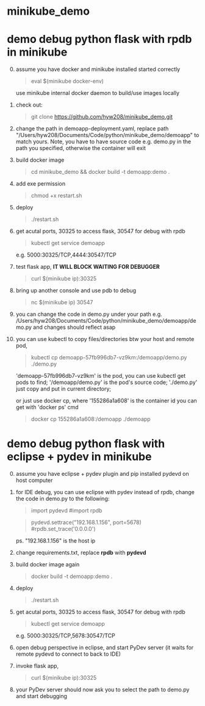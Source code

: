 # minikube_demo

# demo debug python flask with rpdb in minikube

0. assume you have docker and minikube installed started correctly  
    >eval $(minikube docker-env)

    use minikube internal docker daemon to build/use images locally
    
1. check out: 
    >git clone https://github.com/hyw208/minikube_demo.git

2. change the path in demoapp-deployment.yaml, replace path "/Users/hyw208/Documents/Code/python/minikube_demo/demoapp" to match yours. Note, you have to have source code e.g. demo.py in the path you specified, otherwise the container will exit
    
3. build docker image
    >cd minikube_demo && docker build -t demoapp:demo .

4. add exe permission
    >chmod +x restart.sh
    
5. deploy
    >./restart.sh
    
6. get acutal ports, 30325 to access flask, 30547 for debug with rpdb
    >kubectl get service demoapp
    
    e.g. 5000:30325/TCP,4444:30547/TCP

7. test flask app, **IT WILL BLOCK WAITING FOR DEBUGGER**
    >curl $(minikube ip):30325
    
8. bring up another console and use pdb to debug
    >nc $(minikube ip) 30547

9. you can change the code in demo.py under your path e.g. /Users/hyw208/Documents/Code/python/minikube_demo/demoapp/demo.py and changes should reflect asap

10. you can use kubectl to copy files/directories btw your host and remote pod, 
    >kubectl cp demoapp-57fb996db7-vz9km:/demoapp/demo.py ./demo.py
    
    'demoapp-57fb996db7-vz9km' is the pod, you can use kubectl get pods to find; 
    '/demoapp/demo.py' is the pod's source code; 
    './demo.py' just copy and put in current directory; 

    or just use docker cp, where '155286a1a608' is the container id you can get with 'docker ps' cmd
    >docker cp 155286a1a608:/demoapp ./demoapp

# demo debug python flask with eclipse + pydev in minikube

0. assume you have eclipse + pydev plugin and pip installed pydevd on host computer

1. for IDE debug, you can use eclipse with pydev instead of rpdb, change the code in demo.py to the following:
    >import pydevd #import rpdb  
	
    >pydevd.settrace("192.168.1.156", port=5678) #rpdb.set_trace('0.0.0.0')
    
    ps. "192.168.1.156" is the host ip
    
2. change requirements.txt, replace **rpdb** with **pydevd**

3. build docker image again
    >docker build -t demoapp:demo .

4. deploy
    >./restart.sh

5. get acutal ports, 30325 to access flask, 30547 for debug with rpdb
    >kubectl get service demoapp
    
    e.g. 5000:30325/TCP,5678:30547/TCP

6. open debug perspective in eclipse, and start PyDev server (it waits for remote pydevd to connect to back to IDE)

7. invoke flask app, 
    >curl $(minikube ip):30325
    
8. your PyDev server should now ask you to select the path to demo.py and start debugging

